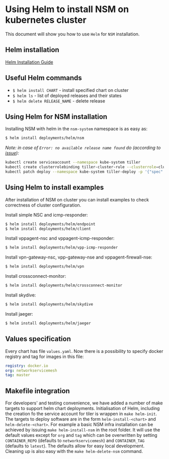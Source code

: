 # Using Helm to install NSM on kubernetes cluster

This document will show you how to use `Helm` for `NSM` installation. 

## Helm installation
[Helm Installation Guide](https://helm.sh/docs/using_helm/#quickstart-guide)

## Useful Helm commands
* `$ helm install CHART` - install specified chart on cluster
* `$ helm ls` - list of deployed releases and their states
* `$ helm delete RELEASE_NAME` - delete release

## 

## Using Helm for NSM installation

Installing NSM with helm in the `nsm-system` namespace is as easy as:

```bash
$ helm install deployments/helm/nsm
```

*Note: in case of `Error: no available release name found` do (according to [issue](https://github.com/helm/helm/issues/4412)):*
```bash
kubectl create serviceaccount --namespace kube-system tiller
kubectl create clusterrolebinding tiller-cluster-rule --clusterrole=cluster-admin --serviceaccount=kube-system:tiller
kubectl patch deploy --namespace kube-system tiller-deploy -p '{"spec":{"template":{"spec":{"serviceAccount":"tiller"}}}}'
```

## Using Helm to install examples
After installation of NSM on cluster you can install examples to check correctness of cluster configuration.

Install simple NSC and icmp-responder:
```bash
$ helm install deployments/helm/endpoint
$ helm install deployments/helm/client
```

Install vppagent-nsc and vppagent-icmp-responder:
```bash
$ helm install deployments/helm/vpp-icmp-responder
```

Install vpn-gateway-nsc, vpp-gateway-nse and vppagent-firewall-nse:
```bash
$ helm install deployments/helm/vpn
```

Install crossconnect-monitor:
```bash
$ helm install deployments/helm/crossconnect-monitor
```

Install skydive:
```bash
$ helm install deployments/helm/skydive
```

Install jaeger:
```bash
$ helm install deployments/helm/jaeger
```

## Values specification
Every chart has file `values.yaml`. Now there is a possibility to specify docker registry and tag for images in this file:

```yaml
registry: docker.io
org: networkservicemesh
tag: master
```

## Makefile integration

For developers' and testing convenience, we have added a number of make targets to support helm chart deployments.
Initialisation of Helm, including the creation fo the service account for tiler is wrappen in `make helm-init`.
The targets to deploy software are in the form `helm-install-<chart>` and `helm-delete-<chart>`. For example a basic NSM infra installation can be achieved by issuing `make helm-install-nsm` in the root folder. It will use the default values except for `org` and `tag` which can be overwritten by setting `CONTAINER_REPO` (defaults to `networkservicemesh`) and `CONTAINER_TAG` (defaults to `latest`). The defaults allow for easy local development. Cleaning up is also easy with the `make helm-delete-nsm` command.
